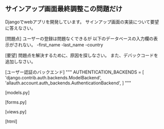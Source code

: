 ## サインアップ画面最終調整この問題だけ
Djangoでwebアプリを開発しています。
サインアップ画面の実装について要望に答えなさい。

[問題点]
ユーザーの登録は問題なくできるが
以下のデータベースの入力欄の表示がされない。
-first_name
-last_name
-country

[要望]
問題点を解決するために、原因を探しなさい。
また、デバックコードを追加しなさい。

[ユーザー認証のバックエンド]
"""
AUTHENTICATION_BACKENDS = [ 
  'django.contrib.auth.backends.ModelBackend',     
  'allauth.account.auth_backends.AuthenticationBackend',
] 
"""

[models.py]

[forms.py]

[views.py]

[html]